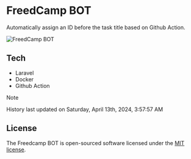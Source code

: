 # FreedCamp BOT

Automatically assign an ID before the task title based on Github Action.

![FreedCamp BOT](https://repository-images.githubusercontent.com/737932867/7d34798b-2680-471c-b089-a78a718d3d6a)

## Tech

- Laravel
- Docker
- Github Action

> [!NOTE]  
> History last updated on Saturday, April 13th, 2024, 3:57:57 AM

## License

The Freedcamp BOT is open-sourced software licensed under the [MIT license](https://opensource.org/licenses/MIT).
